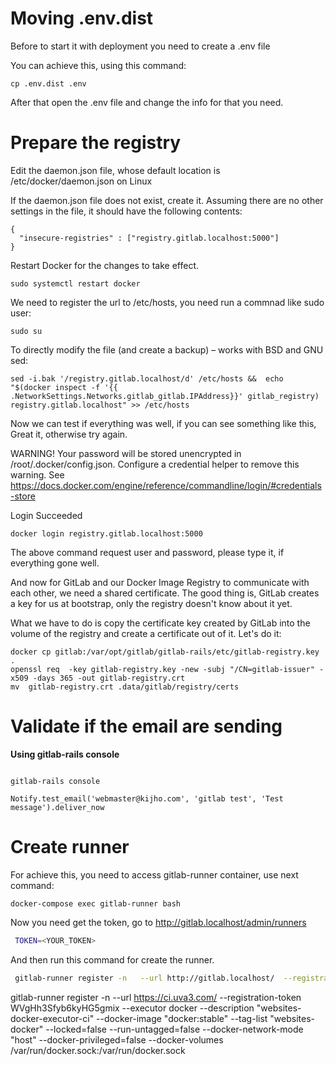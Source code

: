 # Moving .env.dist

Before to start it with deployment you need to create a .env file

You can achieve this, using this command:

~~~
cp .env.dist .env
~~~

After that open the .env file and change the info for that you need.

# Prepare the registry

Edit the daemon.json file, whose default location is /etc/docker/daemon.json on Linux

If the daemon.json file does not exist, create it. Assuming there are no other settings in the file, it should have the following contents:

~~~
{
  "insecure-registries" : ["registry.gitlab.localhost:5000"]
}
~~~

Restart Docker for the changes to take effect.

~~~
sudo systemctl restart docker
~~~

We need to register the url to /etc/hosts, you need run a commnad like sudo user:

~~~
sudo su
~~~

To directly modify the file (and create a backup) – works with BSD and GNU sed:

~~~
sed -i.bak '/registry.gitlab.localhost/d' /etc/hosts &&  echo "$(docker inspect -f '{{ .NetworkSettings.Networks.gitlab_gitlab.IPAddress}}' gitlab_registry)    registry.gitlab.localhost" >> /etc/hosts
~~~

Now we can test if everything was well, if you can see something like this, Great it, otherwise try again.

WARNING! Your password will be stored unencrypted in /root/.docker/config.json.
Configure a credential helper to remove this warning. See
https://docs.docker.com/engine/reference/commandline/login/#credentials-store

Login Succeeded

~~~
docker login registry.gitlab.localhost:5000
~~~

The above command request user and password, please type it, if everything gone well.

And now for GitLab and our Docker Image Registry to communicate with each other, we need a shared certificate. The good thing is, GitLab creates a key for us at bootstrap, only the registry doesn't know about it yet.

What we have to do is copy the certificate key created by GitLab into the volume of the registry and create a certificate out of it. Let's do it:

~~~
docker cp gitlab:/var/opt/gitlab/gitlab-rails/etc/gitlab-registry.key .
openssl req  -key gitlab-registry.key -new -subj "/CN=gitlab-issuer" -x509 -days 365 -out gitlab-registry.crt
mv  gitlab-registry.crt .data/gitlab/registry/certs
~~~


# Validate if the email are sending

**Using gitlab-rails console**

~~~

gitlab-rails console

Notify.test_email('webmaster@kijho.com', 'gitlab test', 'Test message').deliver_now
~~~

# Create runner

For achieve this, you need to access gitlab-runner container, use next command:

~~~
docker-compose exec gitlab-runner bash
~~~

Now you need get the token, go to http://gitlab.localhost/admin/runners

~~~bash
 TOKEN=<YOUR_TOKEN>
~~~

And then run this command for create the runner.

~~~bash
 gitlab-runner register -n   --url http://gitlab.localhost/  --registration-token ${TOKEN}   --executor docker   --description "DockerInDocker"   --docker-image "docker:stable"   --tag-list "docker"   --locked=false   --run-untagged=false  --docker-network-mode "host" --docker-privileged=false   --docker-volumes /var/run/docker.sock:/var/run/docker.sock
~~~


 gitlab-runner register -n   --url https://ci.uva3.com/  --registration-token WVgHh3Sfyb6kyHG5gmix   --executor docker   --description "websites-docker-executor-ci"   --docker-image "docker:stable"   --tag-list "websites-docker"   --locked=false   --run-untagged=false  --docker-network-mode "host" --docker-privileged=false   --docker-volumes /var/run/docker.sock:/var/run/docker.sock